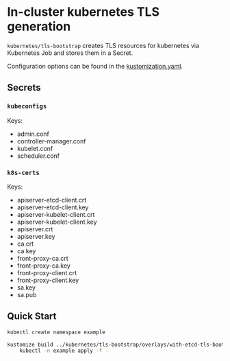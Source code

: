 # In-cluster kubernetes TLS generation

`kubernetes/tls-bootstrap` creates TLS resources for kubernetes via Kubernetes
Job and stores them in a Secret.

Configuration options can be found in the
[kustomization.yaml](kustomization.yaml).

## Secrets

### `kubeconfigs`

Keys:
- admin.conf
- controller-manager.conf
- kubelet.conf
- scheduler.conf

### `k8s-certs`

Keys:
- apiserver-etcd-client.crt
- apiserver-etcd-client.key
- apiserver-kubelet-client.crt
- apiserver-kubelet-client.key
- apiserver.crt
- apiserver.key
- ca.crt
- ca.key
- front-proxy-ca.crt
- front-proxy-ca.key
- front-proxy-client.crt
- front-proxy-client.key
- sa.key
- sa.pub

## Quick Start

```sh
kubectl create namespace example

kustomize build ../kubernetes/tls-bootstrap/overlays/with-etcd-tls-bootstrap |\
	kubectl -n example apply -f -
```
